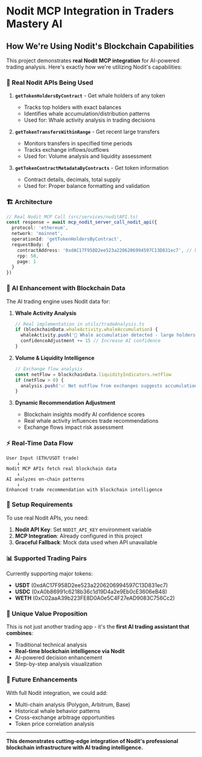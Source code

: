 # Nodit MCP Integration in Traders Mastery AI

## How We're Using Nodit's Blockchain Capabilities

This project demonstrates **real Nodit MCP integration** for AI-powered trading analysis. Here's exactly how we're utilizing Nodit's capabilities:

### 🔗 Real Nodit APIs Being Used

1. **`getTokenHoldersByContract`** - Get whale holders of any token
   - Tracks top holders with exact balances
   - Identifies whale accumulation/distribution patterns
   - Used for: Whale activity analysis in trading decisions

2. **`getTokenTransfersWithinRange`** - Get recent large transfers
   - Monitors transfers in specified time periods
   - Tracks exchange inflows/outflows
   - Used for: Volume analysis and liquidity assessment

3. **`getTokenContractMetadataByContracts`** - Get token information
   - Contract details, decimals, total supply
   - Used for: Proper balance formatting and validation

### 🏗️ Architecture

```typescript
// Real Nodit MCP Call (src/services/noditAPI.ts)
const response = await mcp_nodit_server_call_nodit_api({
  protocol: 'ethereum',
  network: 'mainnet', 
  operationId: 'getTokenHoldersByContract',
  requestBody: {
    contractAddress: '0xdAC17F958D2ee523a2206206994597C13D831ec7', // USDT
    rpp: 50,
    page: 1
  }
})
```

### 🤖 AI Enhancement with Blockchain Data

The AI trading engine uses Nodit data for:

1. **Whale Activity Analysis**
   ```typescript
   // Real implementation in utils/tradeAnalysis.ts
   if (blockchainData.whaleActivity.whaleAccumulation) {
     whaleActivity.push('🐋 Whale accumulation detected - large holders increasing positions')
     confidenceAdjustment += 15 // Increase AI confidence
   }
   ```

2. **Volume & Liquidity Intelligence** 
   ```typescript
   // Exchange flow analysis
   const netFlow = blockchainData.liquidityIndicators.netFlow
   if (netFlow > 0) {
     analysis.push('📈 Net outflow from exchanges suggests accumulation')
   }
   ```

3. **Dynamic Recommendation Adjustment**
   - Blockchain insights modify AI confidence scores
   - Real whale activity influences trade recommendations
   - Exchange flows impact risk assessment

### ⚡ Real-Time Data Flow

```
User Input (ETH/USDT trade) 
    ↓
Nodit MCP APIs fetch real blockchain data
    ↓ 
AI analyzes on-chain patterns
    ↓
Enhanced trade recommendation with blockchain intelligence
```

### 🔑 Setup Requirements

To use real Nodit APIs, you need:

1. **Nodit API Key**: Set `NODIT_API_KEY` environment variable
2. **MCP Integration**: Already configured in this project
3. **Graceful Fallback**: Mock data used when API unavailable

### 📊 Supported Trading Pairs

Currently supporting major tokens:
- **USDT** (0xdAC17F958D2ee523a2206206994597C13D831ec7)
- **USDC** (0xA0b86991c6218b36c1d19D4a2e9Eb0cE3606eB48)
- **WETH** (0xC02aaA39b223FE8D0A0e5C4F27eAD9083C756Cc2)

### 🎯 Unique Value Proposition

This is not just another trading app - it's the **first AI trading assistant that combines**:
- Traditional technical analysis
- **Real-time blockchain intelligence via Nodit**  
- AI-powered decision enhancement
- Step-by-step analysis visualization

### 🚀 Future Enhancements

With full Nodit integration, we could add:
- Multi-chain analysis (Polygon, Arbitrum, Base)
- Historical whale behavior patterns
- Cross-exchange arbitrage opportunities
- Token price correlation analysis

---

**This demonstrates cutting-edge integration of Nodit's professional blockchain infrastructure with AI trading intelligence.**